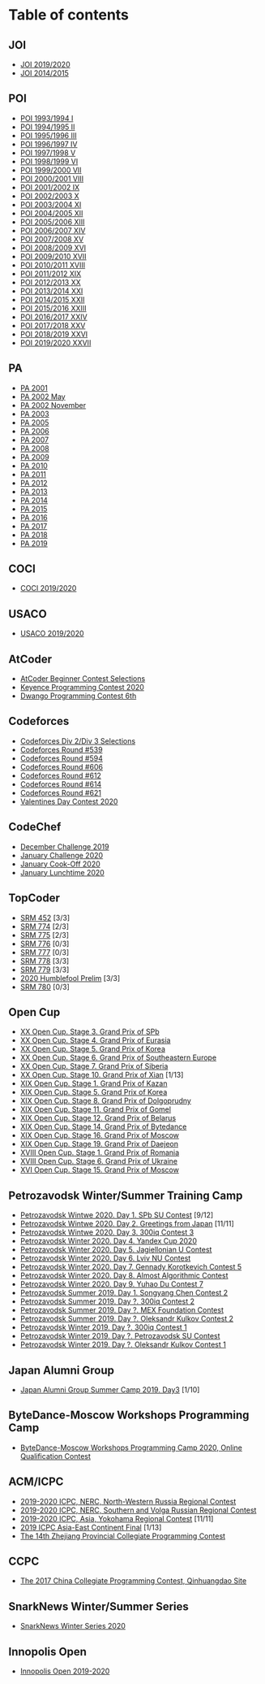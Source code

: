 # Table of contents
## JOI

+ [JOI 2019/2020](japanese-olympiad-in-informatics/2019-2020.md)
+ [JOI 2014/2015](japanese-olympiad-in-informatics/2014-2015.md)

## POI

+ [POI 1993/1994 I](/polish-olympiad-in-informatics/1993-1994.md)
+ [POI 1994/1995 II](/polish-olympiad-in-informatics/1994-1995.md)
+ [POI 1995/1996 III](/polish-olympiad-in-informatics/1995-1996.md)
+ [POI 1996/1997 IV](/polish-olympiad-in-informatics/1996-1997.md)
+ [POI 1997/1998 V](/polish-olympiad-in-informatics/1997-1998.md)
+ [POI 1998/1999 VI](/polish-olympiad-in-informatics/1998-1999.md)
+ [POI 1999/2000 VII](/polish-olympiad-in-informatics/1999-2000.md)
+ [POI 2000/2001 VIII](/polish-olympiad-in-informatics/2000-2001.md)
+ [POI 2001/2002 IX](/polish-olympiad-in-informatics/2001-2002.md)
+ [POI 2002/2003 X](/polish-olympiad-in-informatics/2002-2003.md)
+ [POI 2003/2004 XI](/polish-olympiad-in-informatics/2003-2004.md)
+ [POI 2004/2005 XII](/polish-olympiad-in-informatics/2004-2005.md)
+ [POI 2005/2006 XIII](/polish-olympiad-in-informatics/2005-2006.md)
+ [POI 2006/2007 XIV](/polish-olympiad-in-informatics/2006-2007.md)
+ [POI 2007/2008 XV](/polish-olympiad-in-informatics/2007-2008.md)
+ [POI 2008/2009 XVI](/polish-olympiad-in-informatics/2008-2009.md)
+ [POI 2009/2010 XVII](/polish-olympiad-in-informatics/2009-2010.md)
+ [POI 2010/2011 XVIII](/polish-olympiad-in-informatics/2010-2011.md)
+ [POI 2011/2012 XIX](/polish-olympiad-in-informatics/2011-2012.md)
+ [POI 2012/2013 XX](/polish-olympiad-in-informatics/2012-2013.md)
+ [POI 2013/2014 XXI](/polish-olympiad-in-informatics/2013-2014.md)
+ [POI 2014/2015 XXII](/polish-olympiad-in-informatics/2014-2015.md)
+ [POI 2015/2016 XXIII](/polish-olympiad-in-informatics/2015-2016.md)
+ [POI 2016/2017 XXIV](/polish-olympiad-in-informatics/2016-2017.md)
+ [POI 2017/2018 XXV](/polish-olympiad-in-informatics/2017-2018.md)
+ [POI 2018/2019 XXVI](/polish-olympiad-in-informatics/2018-2019.md)
+ [POI 2019/2020 XXVII](/polish-olympiad-in-informatics/2019-2020.md)

## PA

+ [PA 2001](/potyczki-algorytmiczne/2001.md)
+ [PA 2002 May](/potyczki-algorytmiczne/2002-may.md)
+ [PA 2002 November](/potyczki-algorytmiczne/2002-november.md)
+ [PA 2003](/potyczki-algorytmiczne/2003.md)
+ [PA 2005](/potyczki-algorytmiczne/2005.md)
+ [PA 2006](/potyczki-algorytmiczne/2006.md)
+ [PA 2007](/potyczki-algorytmiczne/2007.md)
+ [PA 2008](/potyczki-algorytmiczne/2008.md)
+ [PA 2009](/potyczki-algorytmiczne/2009.md)
+ [PA 2010](/potyczki-algorytmiczne/2010.md)
+ [PA 2011](/potyczki-algorytmiczne/2011.md)
+ [PA 2012](/potyczki-algorytmiczne/2012.md)
+ [PA 2013](/potyczki-algorytmiczne/2013.md)
+ [PA 2014](/potyczki-algorytmiczne/2014.md)
+ [PA 2015](/potyczki-algorytmiczne/2015.md)
+ [PA 2016](/potyczki-algorytmiczne/2016.md)
+ [PA 2017](/potyczki-algorytmiczne/2017.md)
+ [PA 2018](/potyczki-algorytmiczne/2018.md)
+ [PA 2019](/potyczki-algorytmiczne/2019.md)

## COCI

+ [COCI 2019/2020](/coci/2019-2020.md)

## USACO

+ [USACO 2019/2020](/usaco/2019-2020.md)

## AtCoder

+ [AtCoder Beginner Contest Selections](/atcoder/abc.md)
+ [Keyence Programming Contest 2020](/atcoder/keyence2020.md)
+ [Dwango Programming Contest 6th](/atcoder/dwacon6th-prelims.md)

## Codeforces

+ [Codeforces Div 2/Div 3 Selections](/codeforces/codeforces-div23.md)
+ [Codeforces Round #539](/codeforces/codeforces-round-539.md)
+ [Codeforces Round #594](/codeforces/codeforces-round-594.md)
+ [Codeforces Round #606](/codeforces/codeforces-round-606.md)
+ [Codeforces Round #612](/codeforces/codeforces-round-612.md)
+ [Codeforces Round #614](/codeforces/codeforces-round-614.md)
+ [Codeforces Round #621](/codeforces/codeforces-round-621.md)
+ [Valentines Day Contest 2020](/codeforces/valentines-day-contest-2020.md)

## CodeChef

+ [December Challenge 2019](/codechef/december-challenge-2019.md)
+ [January Challenge 2020](/codechef/january-challenge-2020.md)
+ [January Cook-Off 2020](/codechef/january-cook-off-2020.md)
+ [January Lunchtime 2020](/codechef/january-lunchtime-2020.md)

## TopCoder

+ [SRM 452](/topcoder/srm-452.md) [3/3]
+ [SRM 774](/topcoder/srm-774.md) [2/3]
+ [SRM 775](/topcoder/srm-775.md) [2/3]
+ [SRM 776](/topcoder/srm-776.md) [0/3]
+ [SRM 777](/topcoder/srm-777.md) [0/3]
+ [SRM 778](/topcoder/srm-778.md) [3/3]
+ [SRM 779](/topcoder/srm-779.md) [3/3]
+ [2020 Humblefool Prelim](/topcoder/2020-humbleool-cup-prelims.md) [3/3]
+ [SRM 780](/topcoder/srm-780.md) [0/3]

## Open Cup

+ [XX Open Cup. Stage 3. Grand Prix of SPb](/opencup/2019-2020/grand-prix-of-spb.md)
+ [XX Open Cup. Stage 4. Grand Prix of Eurasia](/opencup/2019-2020/grand-prix-of-eurasia.md)
+ [XX Open Cup. Stage 5. Grand Prix of Korea](/opencup/2019-2020/grand-prix-of-korea.md)
+ [XX Open Cup. Stage 6. Grand Prix of Southeastern Europe](/opencup/2019-2020/grand-prix-of-southern-europe.md)
+ [XX Open Cup. Stage 7. Grand Prix of Siberia](/opencup/2019-2020/grand-prix-of-siberia.md)
+ [XX Open Cup. Stage 10. Grand Prix of Xian](/opencup/2019-2020/grand-prix-of-xian.md) [1/13]
+ [XIX Open Cup. Stage 1. Grand Prix of Kazan](/petrozavodsk/summer-2019/300iq-contest-2.md)
+ [XIX Open Cup. Stage 5. Grand Prix of Korea](/opencup/2018-2019/grand-prix-of-korea.md)
+ [XIX Open Cup. Stage 8. Grand Prix of Dolgoprudny](/opencup/2018-2019/grand-prix-of-dolgoprudny.md)
+ [XIX Open Cup. Stage 11. Grand Prix of Gomel](/opencup/2018-2019/grand-prix-of-gomel.md)
+ [XIX Open Cup. Stage 12. Grand Prix of Belarus](/opencup/2018-2019/grand-prix-of-belarus.md)
+ [XIX Open Cup. Stage 14, Grand Prix of Bytedance](/opencup/2018-2019/grand-prix-of-bytedance.md)
+ [XIX Open Cup. Stage 16. Grand Prix of Moscow](/opencup/2018-2019/grand-prix-of-moscow.md)
+ [XIX Open Cup. Stage 19. Grand Prix of Daejeon](/opencup/2018-2019/grand-prix-of-daejeon.md)
+ [XVIII Open Cup. Stage 1. Grand Prix of Romania](/opencup/2017-2018/grand-prix-of-romania.md)
+ [XVIII Open Cup. Stage 6. Grand Prix of Ukraine](/opencup/2017-2018/grand-prix-of-ukraine.md)
+ [XVI Open Cup. Stage 15. Grand Prix of Moscow](/opencup/2015-2016/grand-prix-of-moscow.md)

## Petrozavodsk Winter/Summer Training Camp

+ [Petrozavodsk Wintwe 2020. Day 1. SPb SU Contest](/petrozavodsk/2020-winter/spb-su-contest.md) [9/12]
+ [Petrozavodsk Wintwe 2020. Day 2. Greetings from Japan](/petrozavodsk/2020-winter/greetings-from-japan.md) [11/11]
+ [Petrozavodsk Wintwe 2020. Day 3. 300iq Contest 3](/petrozavodsk/2020-winter/300iq-contest-3.md)
+ [Petrozavodsk Winter 2020. Day 4. Yandex Cup 2020](/petrozavodsk/2020-winter/yandex-cup-2020.md)
+ [Petrozavodsk Winter 2020. Day 5. Jagiellonian U Contest](/petrozavodsk/2020-winter/jagiellonian-u-contest.md)
+ [Petrozavodsk Winter 2020. Day 6. Lviv NU Contest](/petrozavodsk/2020-winter/lviv-nu-contest.md)
+ [Petrozavodsk Winter 2020. Day 7. Gennady Korotkevich Contest 5](/petrozavodsk/2020-winter/gennady-korotkevich-contest-5.md)
+ [Petrozavodsk Winter 2020. Day 8. Almost Algorithmic Contest](/petrozavodsk/2020-winter/almost-algoritmic-contest.md)
+ [Petrozavodsk Winter 2020. Day 9. Yuhao Du Contest 7](/petrozavodsk/2020-winter/yuhao-du-contest-7.md)
+ [Petrozavodsk Summer 2019. Day 1. Songyang Chen Contest 2](/petrozavodsk/2019-summer/songyang-chen-contest-2.md)
+ [Petrozavodsk Summer 2019. Day ?. 300iq Contest 2](/petrozavodsk/2019-summer/300iq-contest-2.md)
+ [Petrozavodsk Summer 2019. Day ?. MEX Foundation Contest](/petrozavodsk/2019-summer/mex-foundation-contest.md)
+ [Petrozavodsk Summer 2019. Day ?. Oleksandr Kulkov Contest 2](/petrozavodsk/2019-summer/oleksandr-kulkov-contest-2.md)
+ [Petrozavodsk Winter 2019. Day ?. 300iq Contest 1](/petrozavodsk/2019-winter/300iq-contest-1.md)
+ [Petrozavodsk Winter 2019. Day ?. Petrozavodsk SU Contest](/petrozavodsk/2019-winter/petrozavodsk-su-contest.md)
+ [Petrozavodsk Winter 2019. Day ?. Oleksandr Kulkov Contest 1](/petrozavodsk/2019-winter/oleksandr-kulkov-contest-1.md)

## Japan Alumni Group

+ [Japan Alumni Group Summer Camp 2019. Day3](/japan-alumni-group/summer-2019-day3.md) [1/10]

## ByteDance-Moscow Workshops Programming Camp

+ [ByteDance-Moscow Workshops Programming Camp 2020, Online Qualification Contest](/bytedance-moscow-workshops/2020/online-contest.md)

## ACM/ICPC

+ [2019-2020 ICPC, NERC, North-Western Russia Regional Contest](/acm-icpc/2019-2020-nerc-north-western.md)
+ [2019-2020 ICPC, NERC, Southern and Volga Russian Regional Contest](/acm-icpc/2019-2020-nerc-southern.md)
+ [2019-2020 ICPC, Asia, Yokohama Regional Contest](/petrozavodsk/2020-winter/greetings-from-japan.md) [11/11]
+ [2019 ICPC Asia-East Continent Final](/opencup/2019-2020/grand-prix-of-xian.md) [1/13]
+ [The 14th Zhejiang Provincial Collegiate Programming Contest](/acm-icpc/provincial/zhejiang-provincial-2017.md)

## CCPC

+ [The 2017 China Collegiate Programming Contest, Qinhuangdao Site](/ccpc/2017-qinhuangdao.md)

## SnarkNews Winter/Summer Series

+ [SnarkNews Winter Series 2020](/snarknews-series/winter-2020.md)

## Innopolis Open

+ [Innopolis Open 2019-2020](/innopolis-open/2019-2020.md)
